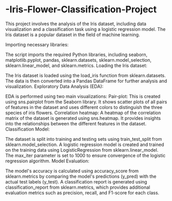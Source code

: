 # -Iris-Flower-Classification-Project
This project involves the analysis of the Iris dataset, including data visualization and a classification task using a logistic regression model. The Iris dataset is a popular dataset in the field of machine learning.

Importing necessary libraries:

The script imports the required Python libraries, including seaborn, matplotlib.pyplot, pandas, sklearn.datasets, sklearn.model_selection, sklearn.linear_model, and sklearn.metrics.
Loading the Iris dataset:

The Iris dataset is loaded using the load_iris function from sklearn.datasets. The data is then converted into a Pandas DataFrame for further analysis and visualization.
Exploratory Data Analysis (EDA):

EDA is performed using two main visualizations:
Pair-plot: This is created using sns.pairplot from the Seaborn library. It shows scatter plots of all pairs of features in the dataset and uses different colors to distinguish the three species of iris flowers.
Correlation heatmap: A heatmap of the correlation matrix of the dataset is generated using sns.heatmap. It provides insights into the relationships between the different features in the dataset.
Classification Model:

The dataset is split into training and testing sets using train_test_split from sklearn.model_selection.
A logistic regression model is created and trained on the training data using LogisticRegression from sklearn.linear_model. The max_iter parameter is set to 1000 to ensure convergence of the logistic regression algorithm.
Model Evaluation:

The model's accuracy is calculated using accuracy_score from sklearn.metrics by comparing the model's predictions (y_pred) with the actual test labels (y_test).
A classification report is generated using classification_report from sklearn.metrics, which provides additional evaluation metrics such as precision, recall, and F1-score for each class.
